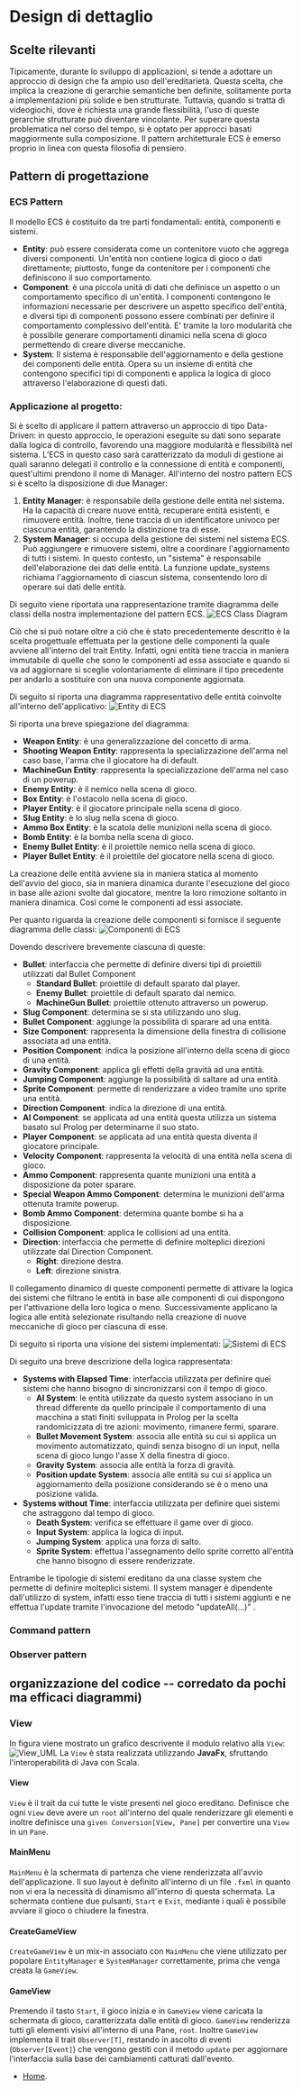 # Design di dettaglio
## Scelte rilevanti
Tipicamente, durante lo sviluppo di applicazioni, si tende a adottare un approccio di design che fa ampio uso dell'ereditarietà. Questa scelta, che implica la creazione di gerarchie semantiche ben definite, solitamente porta a implementazioni più solide e ben strutturate. Tuttavia, quando si tratta di videogiochi, dove è richiesta una grande flessibilità, l'uso di queste gerarchie strutturate può diventare vincolante. Per superare questa problematica nel corso del tempo, si è optato per approcci basati maggiormente sulla composizione. Il pattern architetturale ECS è emerso proprio in linea con questa filosofia di pensiero.

## Pattern di progettazione 
### ECS Pattern
Il modello ECS è costituito da tre parti fondamentali: entità, componenti e sistemi.
* **Entity**: può essere considerata come un contenitore vuoto che aggrega diversi componenti. Un'entità non contiene logica di gioco o dati direttamente; piuttosto, funge da contenitore per i componenti che definiscono il suo comportamento.
* **Component**: è una piccola unità di dati che definisce un aspetto o un comportamento specifico di un'entità. I componenti contengono le informazioni necessarie per descrivere un aspetto specifico dell'entità, e diversi tipi di componenti possono essere combinati per definire il comportamento complessivo dell'entità. E' tramite la loro modularità che è possibile generare comportamenti dinamici nella scena di gioco permettendo di creare diverse meccaniche.
* **System**: Il sistema è responsabile dell'aggiornamento e della gestione dei componenti delle entità. Opera su un insieme di entità che contengono specifici tipi di componenti e applica la logica di gioco attraverso l'elaborazione di questi dati.

### Applicazione al progetto:
Si è scelto di applicare il pattern attraverso un approccio di tipo Data-Driven: in questo approccio, le operazioni eseguite su dati sono separate dalla logica di controllo, favorendo una maggiore modularità e flessibilità nel sistema. L’ECS in questo caso sarà caratterizzato da moduli di gestione ai quali saranno delegati il controllo e la connessione di entità e componenti, quest'ultimi prendono il nome di Manager.
All'interno del nostro pattern ECS si è scelto la disposizione di due Manager:
 1. **Entity Manager**: è responsabile della gestione delle entità nel sistema. Ha la capacità di creare nuove entità, recuperare entità esistenti, e rimuovere entità. Inoltre, tiene traccia di un identificatore univoco per ciascuna entità, garantendo la distinzione tra di esse.
 2. **System Manager**: si occupa della gestione dei sistemi nel sistema ECS. Può aggiungere e rimuovere sistemi, oltre a coordinare l'aggiornamento di tutti i sistemi. In questo contesto, un "sistema" è responsabile dell'elaborazione dei dati delle entità. La funzione update_systems richiama l'aggiornamento di ciascun sistema, consentendo loro di operare sui dati delle entità.

Di seguito viene riportata una rappresentazione tramite diagramma delle classi della nostra implementazione del pattern ECS.
![ECS Class Diagram](../img/ECSDiagram.png)

Ciò che si può notare oltre a ciò che è stato precedentemente descritto è la scelta progettuale effettuata per la gestione delle componenti la quale avviene all'interno del trait Entity. Infatti, ogni entità tiene traccia in maniera immutabile di quelle che sono le componenti ad essa associate e quando si va ad aggiornare si sceglie volontariamente di eliminare il tipo precedente per andarlo a sostituire con una nuova componente aggiornata.

Di seguito si riporta una diagramma rappresentativo delle entità coinvolte all'interno dell'applicativo:
![Entity di ECS](../img/entities.png)

Si riporta una breve spiegazione del diagramma:
 - **Weapon Entity**: è una generalizzazione del concetto di arma.
 - **Shooting Weapon Entity**: rappresenta la specializzazione dell'arma nel caso base, l'arma che il giocatore ha di default.
 - **MachineGun Entity**: rappresenta la specializzazione dell'arma nel caso di un powerup.
 - **Enemy Entity**: è il nemico nella scena di gioco.
 - **Box Entity**: è l'ostacolo nella scena di gioco.
 - **Player Entity**: è il giocatore principale nella scena di gioco.
 - **Slug Entity**: è lo slug nella scena di gioco.
 - **Ammo Box Entity**: è la scatola delle munizioni nella scena di gioco.
 - **Bomb Entity**: è la bomba nella scena di gioco.
 - **Enemy Bullet Entity**: è il proiettile nemico nella scena di gioco.
 - **Player Bullet Entity**: è il proiettile del giocatore nella scena di gioco.

La creazione delle entità avviene sia in maniera statica al momento dell'avvio del gioco, sia in maniera dinamica durante l'esecuzione del gioco in base alle azioni svolte dal giocatore, mentre la loro rimozione soltanto in maniera dinamica.
Così come le componenti ad essi associate.

Per quanto riguarda la creazione delle componenti si fornisce il seguente diagramma delle classi:
![Componenti di ECS](../img/Componenti.png)

Dovendo descrivere brevemente ciascuna di queste:
- **Bullet**: interfaccia che permette di definire diversi tipi di proiettili utilizzati dal Bullet Component
  - **Standard Bullet**: proiettile di default sparato dal player.
  - **Enemy Bullet**: proiettile di default sparato dal nemico.
  - **MachineGun Bullet**: proiettile ottenuto attraverso un powerup.
- **Slug Component**: determina se si sta utilizzando uno slug.
- **Bullet Component**: aggiunge la possibilità di sparare ad una entità.
- **Size Component**: rappresenta la dimensione della finestra di collisione associata ad una entità.
- **Position Component**: indica la posizione all'interno della scena di gioco di una entità.
- **Gravity Component**: applica gli effetti della gravità ad una entità.
- **Jumping Component**: aggiunge la possibilità di saltare ad una entità.
- **Sprite Component**: permette di renderizzare a video tramite uno sprite una entità.
- **Direction Component**: indica la direzione di una entità.
- **AI Component**: se applicata ad una entità questa utilizza un sistema basato sul Prolog per determinarne il suo stato.
- **Player Component**: se applicata ad una entità questa diventa il giocatore principale.
- **Velocity Component**: rappresenta la velocità di una entità nella scena di gioco.
- **Ammo Component**: rappresenta quante munizioni una entità a disposizione da poter sparare.
- **Special Weapon Ammo Component**: determina le munizioni dell'arma ottenuta tramite powerup.
- **Bomb Ammo Component**: determina quante bombe si ha a disposizione.
- **Collision Component**: applica le collisioni ad una entità.
- **Direction**: interfaccia che permette di definire molteplici direzioni utilizzate dal Direction Component.
  - **Right**: direzione destra.
  - **Left**: direzione sinistra.

Il collegamento dinamico di queste componenti permette di attivare la logica dei sistemi che filtrano le entità in base alle componenti di cui dispongono per l'attivazione della loro logica o meno. Successivamente applicano la logica alle entità selezionate risultando nella creazione di nuove meccaniche di gioco per ciascuna di esse.

Di seguito si riporta una visione dei sistemi implementati: 
![Sistemi di ECS](../img/Systems.png)

Di seguito una breve descrizione della logica rappresentata:
- **Systems with Elapsed Time**: interfaccia utilizzata per definire quei sistemi che hanno bisogno di sincronizzarsi con il tempo di gioco.
  - **AI System**: le entità utilizzate da questo system associano in un thread differente da quello principale il comportamento di una macchina a stati finiti sviluppata in Prolog per la scelta randomicizzata di tre azioni: movimento, rimanere fermi, sparare.
  - **Bullet Movement System**: associa alle entità su cui si applica un movimento automatizzato, quindi senza bisogno di un input, nella scena di gioco lungo l'asse X della finestra di gioco.
  - **Gravity System**: associa alle entità la forza di gravità.
  - **Position update System**: associa alle entità su cui si applica un aggiornamento della posizione considerando se è o meno una posizione valida.
- **Systems without Time**: interfaccia utilizzata per definire quei sistemi che astraggono dal tempo di gioco.
  - **Death System**: verifica se effettuare il game over di gioco.
  - **Input System**: applica la logica di input.
  - **Jumping System**: applica una forza di salto.
  - **Sprite System**: effettua l'assegnamento dello sprite corretto all'entità che hanno bisogno di essere renderizzate.

Entrambe le tipologie di sistemi ereditano da una classe system che permette di definire molteplici sistemi. Il system manager è dipendente dall'utilizzo di system, infatti esso tiene traccia di tutti i sistemi aggiunti e ne effettua l'update tramite l'invocazione del metodo "updateAll(...)" .

### Command pattern
### Observer pattern 
## organizzazione del codice -- corredato da pochi ma efficaci diagrammi)

### View
In figura viene mostrato un grafico descrivente il modulo relativo alla `View`:
![View_UML](../img/View.png)
La `View` è stata realizzata utilizzando **JavaFx**, sfruttando l'interoperabilità di Java con Scala.
#### View
`View` è il trait da cui tutte le viste presenti nel gioco ereditano. Definisce che ogni `View` deve avere un `root` all'interno del quale renderizzare gli elementi e inoltre definisce una `given Conversion[View, Pane]` per convertire una `View` in un `Pane`.
#### MainMenu
`MainMenu` è la schermata di partenza che viene renderizzata all'avvio dell'applicazione. 
Il suo layout è definito all'interno di un file `.fxml` in quanto non vi era la necessità di dinamismo all'interno di questa schermata.
La schermata contiene due pulsanti, `Start` e `Exit`, mediante i quali è possibile avviare il gioco o chiudere la finestra.  

#### CreateGameView
`CreateGameView` è un mix-in associato con `MainMenu` che viene utilizzato per popolare `EntityManager` e `SystemManager` correttamente, prima che venga creata la `GameView`. 

#### GameView
Premendo il tasto `Start`, il gioco inizia e in `GameView` viene caricata la schermata di gioco, caratterizzata dalle entità di gioco. `GameView` renderizza tutti gli elementi visivi all'interno di una Pane, `root`. Inoltre `GameView` implementa il trait  `Observer[T]`, restando in ascolto di eventi (`Observer[Event]`)  che vengono gestiti con il metodo `update` per aggiornare l'interfaccia sulla base dei cambiamenti catturati dall'evento.

* [Home](../index.md).
